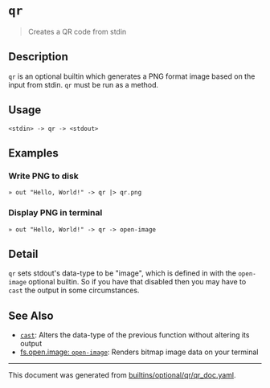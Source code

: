 # `qr`

> Creates a QR code from stdin

## Description

`qr` is an optional builtin which generates a PNG format image based on the
input from stdin. `qr` must be run as a method.

## Usage

```
<stdin> -> qr -> <stdout>
```

## Examples

### Write PNG to disk

```
» out "Hello, World!" -> qr |> qr.png
```

### Display PNG in terminal

```
» out "Hello, World!" -> qr -> open-image
```

## Detail

`qr` sets stdout's data-type to be "image", which is defined in with the
`open-image` optional builtin. So if you have that disabled then you may
have to `cast` the output in some circumstances.

## See Also

* [`cast`](../commands/cast.md):
  Alters the data-type of the previous function without altering its output
* [fs.open.image: `open-image`](../commands/open-image.md):
  Renders bitmap image data on your terminal

<hr/>

This document was generated from [builtins/optional/qr/qr_doc.yaml](https://github.com/lmorg/murex/blob/master/builtins/optional/qr/qr_doc.yaml).
